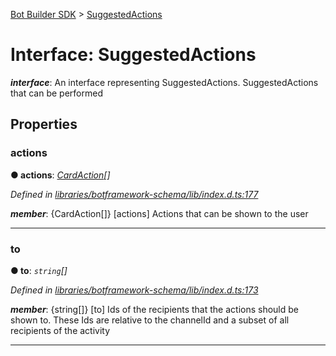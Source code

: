 [Bot Builder SDK](../README.md) > [SuggestedActions](../interfaces/botbuilder.suggestedactions.md)



# Interface: SuggestedActions

*__interface__*: An interface representing SuggestedActions. SuggestedActions that can be performed



## Properties
<a id="actions"></a>

###  actions

**●  actions**:  *[CardAction](botbuilder.cardaction.md)[]* 

*Defined in [libraries/botframework-schema/lib/index.d.ts:177](https://github.com/Microsoft/botbuilder-js/blob/99f6a4a/libraries/botframework-schema/lib/index.d.ts#L177)*


*__member__*: {CardAction[]} [actions] Actions that can be shown to the user





___

<a id="to"></a>

###  to

**●  to**:  *`string`[]* 

*Defined in [libraries/botframework-schema/lib/index.d.ts:173](https://github.com/Microsoft/botbuilder-js/blob/99f6a4a/libraries/botframework-schema/lib/index.d.ts#L173)*


*__member__*: {string[]} [to] Ids of the recipients that the actions should be shown to. These Ids are relative to the channelId and a subset of all recipients of the activity





___


